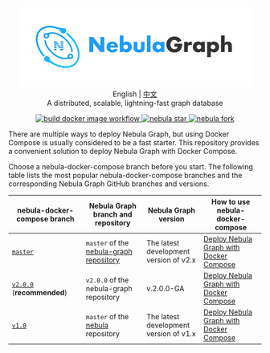 <p align="center">
  <img src="https://github.com/vesoft-inc/nebula/raw/master/docs/logo.png"/>
  <br> English | <a href="README_zh-CN.md">中文</a>
  <br>A distributed, scalable, lightning-fast graph database<br>
</p>
<p align="center">
  <a href="https://github.com/vesoft-inc/nebula-graph/actions?workflow=docker">
    <img src="https://github.com/vesoft-inc/nebula-graph/workflows/docker/badge.svg" alt="build docker image workflow"/>
  </a>
  <a href="http://githubbadges.com/star.svg?user=vesoft-inc&repo=nebula&style=default">
    <img src="http://githubbadges.com/star.svg?user=vesoft-inc&repo=nebula&style=default" alt="nebula star"/>
  </a>
  <a href="http://githubbadges.com/fork.svg?user=vesoft-inc&repo=nebula&style=default">
    <img src="http://githubbadges.com/fork.svg?user=vesoft-inc&repo=nebula&style=default" alt="nebula fork"/>
  </a>
  <br>
</p>

There are multiple ways to deploy Nebula Graph, but using Docker Compose is usually considered to be a fast starter. This repository provides a convenient solution to deploy Nebula Graph with Docker Compose.

Choose a nebula-docker-compose branch before you start. The following table lists the most popular nebula-docker-compose branches and the corresponding Nebula Graph GitHub branches and versions.

| nebula-docker-compose branch | Nebula Graph branch and repository | Nebula Graph version | How to use nebula-docker-compose |
| - | - | - | - |
| [`master`](https://github.com/vesoft-inc/nebula-docker-compose/tree/master) | `master` of the [nebula-graph repository](https://github.com/vesoft-inc/nebula-graph)| The latest development <br>version of v2.x | [Deploy Nebula Graph with Docker Compose](https://docs.nebula-graph.io/2.0/2.quick-start/2.deploy-nebula-graph-with-docker-compose/) |
| [`v2.0.0`](https://github.com/vesoft-inc/nebula-docker-compose/tree/v2.0.0) <br>(**recommended**) | `v2.0.0` of the nebula-graph repository | v.2.0.0-GA | [Deploy Nebula Graph with Docker Compose](https://github.com/vesoft-inc/nebula-docker-compose/blob/v2.0.0/README.md) |
| [`v1.0`](https://github.com/vesoft-inc/nebula-docker-compose/tree/v1.0)| `master` of the [nebula](https://github.com/vesoft-inc/nebula) repository | The latest development <br>version of v1.x | [Deploy Nebula Graph with Docker Compose](https://github.com/vesoft-inc/nebula-docker-compose/blob/v1.0/README.md) |
